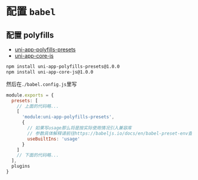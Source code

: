 # 配置 `babel`
## 配置 polyfills
- [uni-app-polyfills-presets](https://www.npmjs.com/package/uni-app-polyfills-presets)
- [uni-app-core-js](https://www.npmjs.com/package/uni-app-core-js)
```bash
npm install uni-app-polyfills-presets@1.0.0  
npm install uni-app-core-js@1.0.0
```
然后在`./babel.config.js`里写
```javascript
module.exports = {  
  presets: [  
    // 上面的代码略...  
    [  
      'module:uni-app-polyfills-presets',  
      {  
        // 如果写usage那么将是按实际使用情况引入兼容库  
        // 参数具体解释请前往https://babeljs.io/docs/en/babel-preset-env查看  
        useBuiltIns: 'usage'  
      }  
    ]  
    // 下面的代码略...  
  ],  
  plugins  
}
```